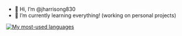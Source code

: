 - 👋 Hi, I’m @jharrisong830
- 🌱 I’m currently learning everything! (working on personal projects)

[![My most-used languages](https://github-readme-stats.vercel.app/api/top-langs/?username=jharrisong830&layout=compact)](https://github.com/anuraghazra/github-readme-stats)
